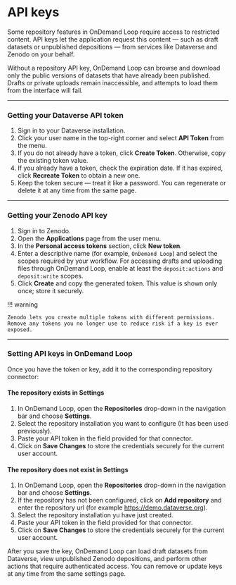 # API keys

Some repository features in OnDemand Loop require access to restricted content. API keys let the application request this content — such as draft datasets or unpublished depositions — from services like Dataverse and Zenodo on your behalf.

 Without a repository API key, OnDemand Loop can browse and download only the public versions of datasets that have already been published. Drafts or private uploads remain inaccessible, and attempts to load them from the interface will fail.

---

### Getting your Dataverse API token

1. Sign in to your Dataverse installation.
2. Click your user name in the top-right corner and select **API Token** from the menu.
3. If you do not already have a token, click **Create Token**. Otherwise, copy the existing token value.
4. If you already have a token, check the expiration date. If it has expired, click **Recreate Token** to obtain a new one.
5. Keep the token secure — treat it like a password. You can regenerate or delete it at any time from the same page.

---

### Getting your Zenodo API key

1. Sign in to Zenodo. 
2. Open the **Applications** page from the user menu.
3. In the **Personal access tokens** section, click **New token**.
4. Enter a descriptive name (for example, `OnDemand Loop`) and select the scopes required by your workflow. For accessing drafts and uploading files through OnDemand Loop, enable at least the `deposit:actions` and `deposit:write` scopes.
5. Click **Create** and copy the generated token. This value is shown only once; store it securely.

!!! warning

    Zenodo lets you create multiple tokens with different permissions. Remove any tokens you no longer use to reduce risk if a key is ever exposed.

---

### Setting API keys in OnDemand Loop

Once you have the token or key, add it to the corresponding repository connector:

#### The repository exists in Settings

1. In OnDemand Loop, open the **Repositories** drop-down in the navigation bar and choose **Settings**.
2. Select the repository installation you want to configure (It has been used previously).
3. Paste your API token in the field provided for that connector.
4. Click on **Save Changes** to store the credentials securely for the current user account.

#### The repository does not exist in Settings

1. In OnDemand Loop, open the **Repositories** drop-down in the navigation bar and choose **Settings**.
2. If the repository has not been configured, click on **Add repository** and enter the repository url (for example
   https://demo.dataverse.org).
3. Select the repository installation yu have just created.
4. Paste your API token in the field provided for that connector.
5. Click on **Save Changes** to store the credentials securely for the current user account.


After you save the key, OnDemand Loop can load draft datasets from Dataverse, view unpublished Zenodo depositions, and perform other actions that require authenticated access. You can remove or update keys at any time from the same settings page.
